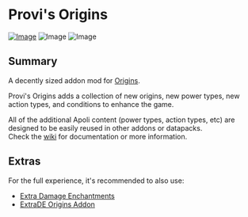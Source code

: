 # Provi's Origins
[![Image](https://img.shields.io/badge/license-Apache2.0-orange?style=flat-square)](https://github.com/Provismet/Provi-Origins/blob/1.19/LICENSE)
![Image](https://img.shields.io/badge/environment-both-4caf50?style=flat-square)
![Image](https://img.shields.io/badge/mod%20loader-fabric-d64541?style=flat-square)

## Summary
A decently sized addon mod for [Origins](https://github.com/apace100/origins-fabric).

Provi's Origins adds a collection of new origins, new power types, new action types, and conditions to enhance the game.  

All of the additional Apoli content (power types, action types, etc) are designed to be easily reused in other addons or datapacks.  
Check the [wiki](https://github.com/Provismet/Provi-Origins/wiki) for documentation or more information.

## Extras
For the full experience, it's recommended to also use:
- [Extra Damage Enchantments](https://github.com/Provismet/Extra-Damage-Enchantments)
- [ExtraDE Origins Addon](https://github.com/Provismet/ExtraDE-Origins-Addon)
